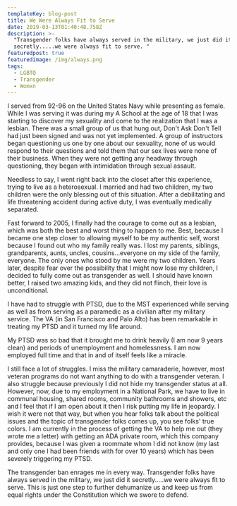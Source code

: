 ```yaml
---
templateKey: blog-post
title: We Were Always Fit to Serve
date: 2019-03-13T01:40:48.758Z
description: >-
  "Transgender folks have always served in the military, we just did it
  secretly.....we were always fit to serve. "
featuredpost: true
featuredimage: /img/always.png
tags:
  - LGBTQ
  - Transgender
  - Womxn
---
```

I served from 92-96 on the United States Navy while presenting as female.  While I was serving it was during my A School at the age of 18 that I was starting to discover my sexuality and come to the realization that I was a lesbian.  There was a small group of us that hung out, Don't Ask Don't Tell had just been signed and was not yet implemented.  A group of instructors began questioning us one by one about our sexuality, none of us would respond to their questions and told them that our sex lives were none of their business.  When they were not getting any headway through questioning, they began with intimidation through sexual assault.

Needless to say, I went right back into the closet after this experience, trying to live as a heterosexual.  I married and had two children, my two children were the only blessing out of this situation.  After a debilitating and life threatening accident during active duty, I was eventually medically separated.

Fast forward to 2005, I finally had the courage to come out as a lesbian, which was both the best and worst thing to happen to me.  Best, because I became one step closer to allowing myself to be my authentic self, worst because I found out who my family really was.  I lost my parents, siblings, grandparents, aunts, uncles, cousins...everyone on my side of the family, everyone. The only ones who stood by me were my two children.  Years later, despite fear over the possibility that I might now lose my children, I decided to fully come out as transgender as well.  I should have known better, I raised two amazing kids, and they did not flinch, their love is unconditional.

I have had to struggle with PTSD, due to the MST experienced while serving as well as from serving as a paramedic as a civilian after my military service.  The VA (in San Francisco and Palo Alto) has been remarkable in treating my PTSD and it turned my life around.

My PTSD was so bad that it brought me to drink heavily (I am now 9 years clean) and periods of unemployment and homelessness.  I am now employed full time and that in and of itself feels like a miracle.

I still face a lot of struggles.  I miss the military camaraderie, however, most veteran programs do not want anything to do with a transgender veteran.  I also struggle because previously I did not hide my transgender status at all. However, now, due to my employment in a National Park, we have to live in communal housing, shared rooms, community bathrooms and showers, etc and I feel that if I am open about it then I risk putting my life in jeopardy.  I wish it were not that way, but when you hear folks talk about the political issues and the topic of transgender folks comes up, you see folks' true colors.  I am currently in the process of getting the VA to help me out (they wrote me a letter) with getting an ADA private room, which this company provides, because I was given a roommate whom I did not know (my last and only one I had been friends with for over 10 years) which has been severely triggering my PTSD.

The transgender ban enrages me in every way.  Transgender folks have always served in the military, we just did it secretly.....we were always fit to serve.  This is just one step to further dehumanize us and keep us from equal rights under the Constitution which we swore to defend.
